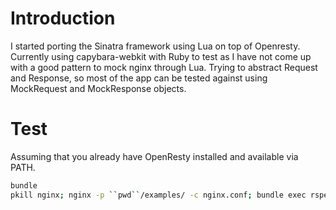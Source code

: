 # Introduction

I started porting the Sinatra framework using Lua on top of Openresty.
Currently using capybara-webkit with Ruby to test as I have not come up
with a good pattern to mock nginx through Lua. Trying to abstract
Request and Response, so most of the app can be tested against using
MockRequest and MockResponse objects.

# Test

Assuming that you already have OpenResty installed and available via
PATH.

```sh
bundle
pkill nginx; nginx -p ``pwd``/examples/ -c nginx.conf; bundle exec rspec spec/
```
